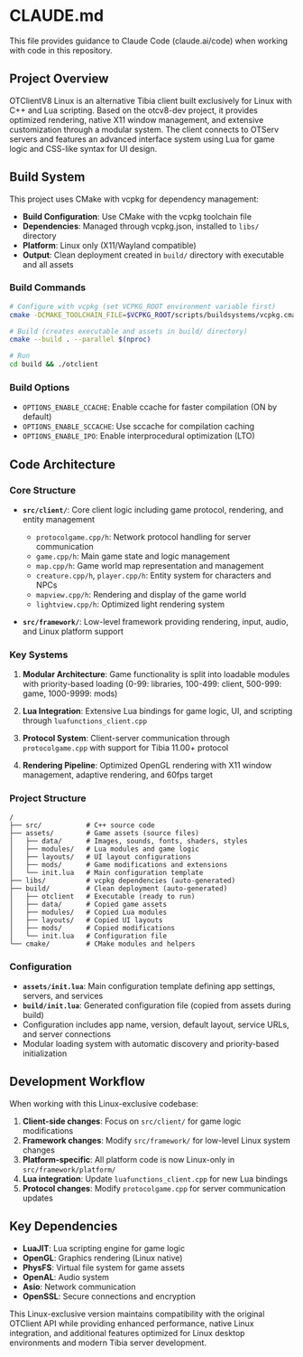 # CLAUDE.md

This file provides guidance to Claude Code (claude.ai/code) when working with code in this repository.

## Project Overview

OTClientV8 Linux is an alternative Tibia client built exclusively for Linux with C++ and Lua scripting. Based on the otcv8-dev project, it provides optimized rendering, native X11 window management, and extensive customization through a modular system. The client connects to OTServ servers and features an advanced interface system using Lua for game logic and CSS-like syntax for UI design.

## Build System

This project uses CMake with vcpkg for dependency management:

- **Build Configuration**: Use CMake with the vcpkg toolchain file
- **Dependencies**: Managed through vcpkg.json, installed to `libs/` directory
- **Platform**: Linux only (X11/Wayland compatible)
- **Output**: Clean deployment created in `build/` directory with executable and all assets

### Build Commands

```bash
# Configure with vcpkg (set VCPKG_ROOT environment variable first)
cmake -DCMAKE_TOOLCHAIN_FILE=$VCPKG_ROOT/scripts/buildsystems/vcpkg.cmake .

# Build (creates executable and assets in build/ directory)
cmake --build . --parallel $(nproc)

# Run
cd build && ./otclient
```

### Build Options

- `OPTIONS_ENABLE_CCACHE`: Enable ccache for faster compilation (ON by default)
- `OPTIONS_ENABLE_SCCACHE`: Use sccache for compilation caching
- `OPTIONS_ENABLE_IPO`: Enable interprocedural optimization (LTO)

## Code Architecture

### Core Structure

- **`src/client/`**: Core client logic including game protocol, rendering, and entity management
  - `protocolgame.cpp/h`: Network protocol handling for server communication
  - `game.cpp/h`: Main game state and logic management
  - `map.cpp/h`: Game world map representation and management
  - `creature.cpp/h`, `player.cpp/h`: Entity system for characters and NPCs
  - `mapview.cpp/h`: Rendering and display of the game world
  - `lightview.cpp/h`: Optimized light rendering system

- **`src/framework/`**: Low-level framework providing rendering, input, audio, and Linux platform support

### Key Systems

1. **Modular Architecture**: Game functionality is split into loadable modules with priority-based loading (0-99: libraries, 100-499: client, 500-999: game, 1000-9999: mods)

2. **Lua Integration**: Extensive Lua bindings for game logic, UI, and scripting through `luafunctions_client.cpp`

3. **Protocol System**: Client-server communication through `protocolgame.cpp` with support for Tibia 11.00+ protocol

4. **Rendering Pipeline**: Optimized OpenGL rendering with X11 window management, adaptive rendering, and 60fps target

### Project Structure

```
/
├── src/           # C++ source code
├── assets/        # Game assets (source files)
│   ├── data/      # Images, sounds, fonts, shaders, styles
│   ├── modules/   # Lua modules and game logic
│   ├── layouts/   # UI layout configurations
│   ├── mods/      # Game modifications and extensions
│   └── init.lua   # Main configuration template
├── libs/          # vcpkg dependencies (auto-generated)
├── build/         # Clean deployment (auto-generated)
│   ├── otclient   # Executable (ready to run)
│   ├── data/      # Copied game assets
│   ├── modules/   # Copied Lua modules
│   ├── layouts/   # Copied UI layouts
│   ├── mods/      # Copied modifications
│   └── init.lua   # Configuration file
└── cmake/         # CMake modules and helpers
```

### Configuration

- **`assets/init.lua`**: Main configuration template defining app settings, servers, and services
- **`build/init.lua`**: Generated configuration file (copied from assets during build)
- Configuration includes app name, version, default layout, service URLs, and server connections
- Modular loading system with automatic discovery and priority-based initialization

## Development Workflow

When working with this Linux-exclusive codebase:

1. **Client-side changes**: Focus on `src/client/` for game logic modifications
2. **Framework changes**: Modify `src/framework/` for low-level Linux system changes
3. **Platform-specific**: All platform code is now Linux-only in `src/framework/platform/`
4. **Lua integration**: Update `luafunctions_client.cpp` for new Lua bindings
5. **Protocol changes**: Modify `protocolgame.cpp` for server communication updates

## Key Dependencies

- **LuaJIT**: Lua scripting engine for game logic
- **OpenGL**: Graphics rendering (Linux native)
- **PhysFS**: Virtual file system for game assets
- **OpenAL**: Audio system
- **Asio**: Network communication
- **OpenSSL**: Secure connections and encryption

This Linux-exclusive version maintains compatibility with the original OTClient API while providing enhanced performance, native Linux integration, and additional features optimized for Linux desktop environments and modern Tibia server development.
